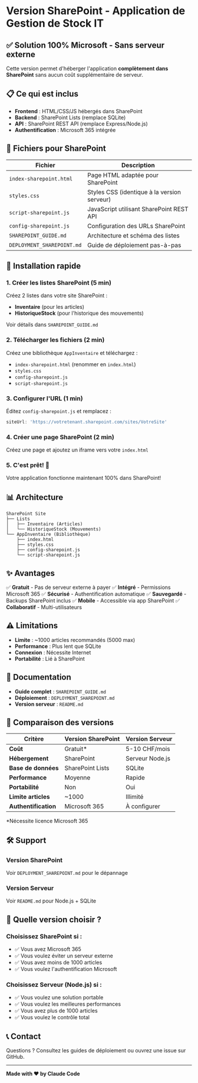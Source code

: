 # Version SharePoint - Application de Gestion de Stock IT

## ✅ Solution 100% Microsoft - Sans serveur externe

Cette version permet d'héberger l'application **complètement dans SharePoint** sans aucun coût supplémentaire de serveur.

## 📋 Ce qui est inclus

- **Frontend** : HTML/CSS/JS hébergés dans SharePoint
- **Backend** : SharePoint Lists (remplace SQLite)
- **API** : SharePoint REST API (remplace Express/Node.js)
- **Authentification** : Microsoft 365 intégrée

## 📁 Fichiers pour SharePoint

| Fichier | Description |
|---------|-------------|
| `index-sharepoint.html` | Page HTML adaptée pour SharePoint |
| `styles.css` | Styles CSS (identique à la version serveur) |
| `script-sharepoint.js` | JavaScript utilisant SharePoint REST API |
| `config-sharepoint.js` | Configuration des URLs SharePoint |
| `SHAREPOINT_GUIDE.md` | Architecture et schéma des listes |
| `DEPLOYMENT_SHAREPOINT.md` | Guide de déploiement pas-à-pas |

## 🚀 Installation rapide

### 1. Créer les listes SharePoint (5 min)

Créez 2 listes dans votre site SharePoint :
- **Inventaire** (pour les articles)
- **HistoriqueStock** (pour l'historique des mouvements)

Voir détails dans `SHAREPOINT_GUIDE.md`

### 2. Télécharger les fichiers (2 min)

Créez une bibliothèque `AppInventaire` et téléchargez :
- `index-sharepoint.html` (renommer en `index.html`)
- `styles.css`
- `config-sharepoint.js`
- `script-sharepoint.js`

### 3. Configurer l'URL (1 min)

Éditez `config-sharepoint.js` et remplacez :
```javascript
siteUrl: 'https://votretenant.sharepoint.com/sites/VotreSite'
```

### 4. Créer une page SharePoint (2 min)

Créez une page et ajoutez un iframe vers votre `index.html`

### 5. C'est prêt! 🎉

Votre application fonctionne maintenant 100% dans SharePoint!

## 📊 Architecture

```
SharePoint Site
├── Lists
│   ├── Inventaire (Articles)
│   └── HistoriqueStock (Mouvements)
└── AppInventaire (Bibliothèque)
    ├── index.html
    ├── styles.css
    ├── config-sharepoint.js
    └── script-sharepoint.js
```

## ✨ Avantages

✅ **Gratuit** - Pas de serveur externe à payer
✅ **Intégré** - Permissions Microsoft 365
✅ **Sécurisé** - Authentification automatique
✅ **Sauvegardé** - Backups SharePoint inclus
✅ **Mobile** - Accessible via app SharePoint
✅ **Collaboratif** - Multi-utilisateurs

## ⚠️ Limitations

- **Limite** : ~1000 articles recommandés (5000 max)
- **Performance** : Plus lent que SQLite
- **Connexion** : Nécessite Internet
- **Portabilité** : Lié à SharePoint

## 📖 Documentation

- **Guide complet** : `SHAREPOINT_GUIDE.md`
- **Déploiement** : `DEPLOYMENT_SHAREPOINT.md`
- **Version serveur** : `README.md`

## 🔄 Comparaison des versions

| Critère | Version SharePoint | Version Serveur |
|---------|-------------------|----------------|
| **Coût** | Gratuit* | 5-10 CHF/mois |
| **Hébergement** | SharePoint | Serveur Node.js |
| **Base de données** | SharePoint Lists | SQLite |
| **Performance** | Moyenne | Rapide |
| **Portabilité** | Non | Oui |
| **Limite articles** | ~1000 | Illimité |
| **Authentification** | Microsoft 365 | À configurer |

*Nécessite licence Microsoft 365

## 🛠️ Support

### Version SharePoint
Voir `DEPLOYMENT_SHAREPOINT.md` pour le dépannage

### Version Serveur
Voir `README.md` pour Node.js + SQLite

## 🤔 Quelle version choisir ?

### Choisissez **SharePoint** si :
- ✅ Vous avez Microsoft 365
- ✅ Vous voulez éviter un serveur externe
- ✅ Vous avez moins de 1000 articles
- ✅ Vous voulez l'authentification Microsoft

### Choisissez **Serveur** (Node.js) si :
- ✅ Vous voulez une solution portable
- ✅ Vous voulez les meilleures performances
- ✅ Vous avez plus de 1000 articles
- ✅ Vous voulez le contrôle total

## 📞 Contact

Questions ? Consultez les guides de déploiement ou ouvrez une issue sur GitHub.

---

**Made with ❤️ by Claude Code**
